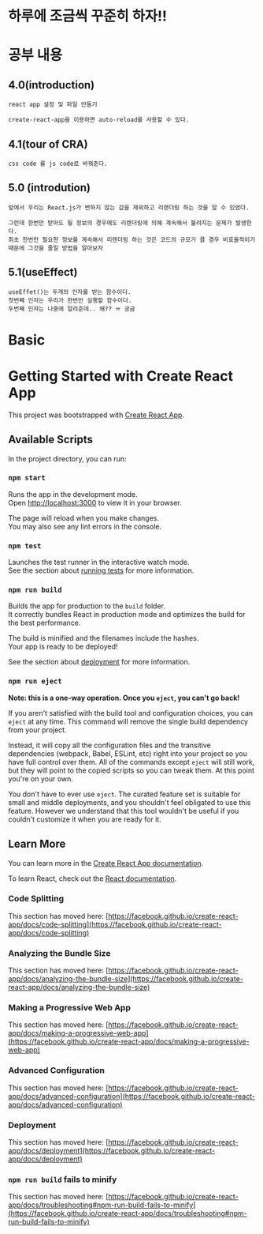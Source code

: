 # 하루에 조금씩 꾸준히 하자!!

# 공부 내용

## 4.0(introduction)

    react app 설정 및 파일 만들기

    create-react-app을 이용하면 auto-reload를 사용할 수 있다. 
    

## 4.1(tour of CRA)

    css code 를 js code로 바꿔준다.

## 5.0 (introdution)
        
    앞에서 우리는 React.js가 변하지 않는 값을 제외하고 리렌더링 하는 것을 알 수 있었다.

    그런데 한번만 받아도 될 정보의 경우에도 리렌더링에 의해 계속해서 불려지는 문제가 발생한다.
    최초 한번만 필요한 정보를 계속해서 리렌더링 하는 것은 코드의 규모가 클 경우 비효율적이기 때문에 그것을 줄일 방법을 알아보자

## 5.1(useEffect)
    useEffet()는 두개의 인자를 받는 함수이다. 
    첫번째 인자는 우리가 한번만 실행할 함수이다.
    두번째 인자는 나중에 알려준데.. 왜?? ㅠ 궁금





# Basic

# Getting Started with Create React App

This project was bootstrapped with [Create React App](https://github.com/facebook/create-react-app).

## Available Scripts

In the project directory, you can run:

### `npm start`

Runs the app in the development mode.\
Open [http://localhost:3000](http://localhost:3000) to view it in your browser.

The page will reload when you make changes.\
You may also see any lint errors in the console.

### `npm test`

Launches the test runner in the interactive watch mode.\
See the section about [running tests](https://facebook.github.io/create-react-app/docs/running-tests) for more information.

### `npm run build`

Builds the app for production to the `build` folder.\
It correctly bundles React in production mode and optimizes the build for the best performance.

The build is minified and the filenames include the hashes.\
Your app is ready to be deployed!

See the section about [deployment](https://facebook.github.io/create-react-app/docs/deployment) for more information.

### `npm run eject`

**Note: this is a one-way operation. Once you `eject`, you can't go back!**

If you aren't satisfied with the build tool and configuration choices, you can `eject` at any time. This command will remove the single build dependency from your project.

Instead, it will copy all the configuration files and the transitive dependencies (webpack, Babel, ESLint, etc) right into your project so you have full control over them. All of the commands except `eject` will still work, but they will point to the copied scripts so you can tweak them. At this point you're on your own.

You don't have to ever use `eject`. The curated feature set is suitable for small and middle deployments, and you shouldn't feel obligated to use this feature. However we understand that this tool wouldn't be useful if you couldn't customize it when you are ready for it.

## Learn More

You can learn more in the [Create React App documentation](https://facebook.github.io/create-react-app/docs/getting-started).

To learn React, check out the [React documentation](https://reactjs.org/).

### Code Splitting

This section has moved here: [https://facebook.github.io/create-react-app/docs/code-splitting](https://facebook.github.io/create-react-app/docs/code-splitting)

### Analyzing the Bundle Size

This section has moved here: [https://facebook.github.io/create-react-app/docs/analyzing-the-bundle-size](https://facebook.github.io/create-react-app/docs/analyzing-the-bundle-size)

### Making a Progressive Web App

This section has moved here: [https://facebook.github.io/create-react-app/docs/making-a-progressive-web-app](https://facebook.github.io/create-react-app/docs/making-a-progressive-web-app)

### Advanced Configuration

This section has moved here: [https://facebook.github.io/create-react-app/docs/advanced-configuration](https://facebook.github.io/create-react-app/docs/advanced-configuration)

### Deployment

This section has moved here: [https://facebook.github.io/create-react-app/docs/deployment](https://facebook.github.io/create-react-app/docs/deployment)

### `npm run build` fails to minify

This section has moved here: [https://facebook.github.io/create-react-app/docs/troubleshooting#npm-run-build-fails-to-minify](https://facebook.github.io/create-react-app/docs/troubleshooting#npm-run-build-fails-to-minify)
